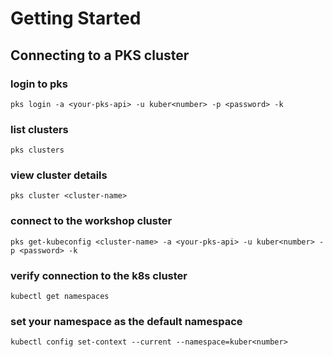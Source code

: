 # Getting Started

## Connecting to a PKS cluster

### login to pks
```
pks login -a <your-pks-api> -u kuber<number> -p <password> -k
```

### list clusters

```
pks clusters
```

### view cluster details

```
pks cluster <cluster-name>
```

### connect to the workshop cluster

```
pks get-kubeconfig <cluster-name> -a <your-pks-api> -u kuber<number> -p <password> -k
```

### verify connection to the k8s cluster

```
kubectl get namespaces
```

### set your namespace as the default namespace

```
kubectl config set-context --current --namespace=kuber<number>
```

